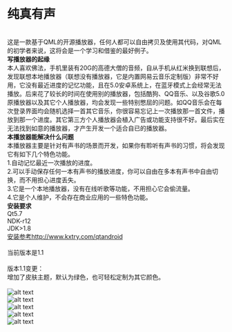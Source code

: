# 纯真有声
<br>这是一款基于QML的开源播放器，任何人都可以自由拷贝及使用其代码，对QML的初学者来说，这将会是一个学习和借鉴的最好例子。
<br><b>写播放器的起缘</b>
<br>本人喜欢佛法，手机里装有20G的高德大僧的音频，自从手机从红米换到联想后，发现联想本地播放器（联想没有播放器，它是内置网易云音乐定制版）非常不好用，它没有最近进度的记忆功能，且在5.0安卓系统上，在蓝牙模式上会经常无法播放。后来花了较长的时间在使用别的播放器，包括酷狗、QQ音乐、以及谷歌5.0原播放器以及其它个人播放器，均会发现一些特别憋屈的问题。如QQ音乐会在每次登录界面均会随机选择一首其它音乐，你很容易忘记上一次播放那一首文件，播放到那一个进度。其它第三方个人播放器会植入广告或功能支持很不好。最后实在无法找到如意的播放器，才产生开发一个适合自已的播放器。
<br><b>本播放器能解决什么问题</b>
<br>本播放器主要是针对有声书的场景而开发，如果你有聆听有声书的习惯，将会发现它有如下几个特色功能。
<br>1.自动记忆最近一次播放的进度。
<br>2.可以手动保存任何一本有声书的播放进度，你可以自由在多本有声书中自由切换，而不用担心进度丢失。
<br>3.它是一个本地播放器，没有在线听歌等功能，不用担心它会偷流量。
<br>4.它是个人维护，不会存在商业应用的一些特色功能。
<br><b>安装要求</b>
<br>Qt5.7
<br>NDK-r12
<br>JDK>1.8
<br><a href="http://www.kxtry.com/qtandroid">安装参考http://www.kxtry.com/qtandroid</a>
<br>
<br>当前版本是1.1
<br>
<br>版本1.1变更：
<br>增加了皮肤主题，默认为绿色，也可轻松定制为其它颜色。
<br>
<br>![alt text](http://www.kxtry.com/wp-content/uploads/2014/07/1-168x300.jpeg)
<br>![alt text](http://www.kxtry.com/wp-content/uploads/2014/07/2-168x300.jpeg)
<br>![alt text](http://www.kxtry.com/wp-content/uploads/2014/07/4-168x300.jpeg)
<br>![alt text](http://www.kxtry.com/wp-content/uploads/2014/07/5-168x300.jpeg)
<br>![alt text](http://www.kxtry.com/wp-content/uploads/2014/07/6-168x300.jpeg)